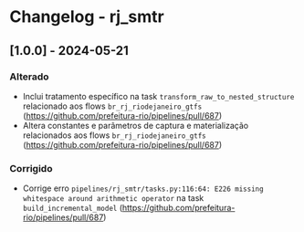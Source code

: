 # Changelog - rj_smtr

## [1.0.0] - 2024-05-21

### Alterado

- Inclui tratamento específico na task `transform_raw_to_nested_structure` relacionado aos flows `br_rj_riodejaneiro_gtfs` (https://github.com/prefeitura-rio/pipelines/pull/687)
- Altera constantes e parâmetros de captura e materialização relacionados aos flows `br_rj_riodejaneiro_gtfs` (https://github.com/prefeitura-rio/pipelines/pull/687)

### Corrigido
- Corrige erro `pipelines/rj_smtr/tasks.py:116:64: E226 missing whitespace around arithmetic operator` na task `build_incremental_model` (https://github.com/prefeitura-rio/pipelines/pull/687)